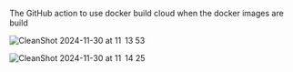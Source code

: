 The GitHub action to use docker build cloud when the docker images are build 

![CleanShot 2024-11-30 at 11  13 53](https://github.com/user-attachments/assets/695872b9-c8e4-4f60-a704-0401d2480b24)


![CleanShot 2024-11-30 at 11  14 25](https://github.com/user-attachments/assets/eadc46d6-af21-4f84-925a-7f5bc849b557)


